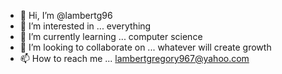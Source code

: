 - 👋 Hi, I’m @lambertg96
- 👀 I’m interested in ... everything
- 🌱 I’m currently learning ... computer science 
- 💞️ I’m looking to collaborate on ... whatever will create growth
- 📫 How to reach me ... lambertgregory967@yahoo.com

<!---hello >
lambertg96/lambertg96 is a ✨ special ✨ repository because its `README.md` (this file) appears on your GitHub profile.
You can click the Preview link to take a look at your changes.
--->
